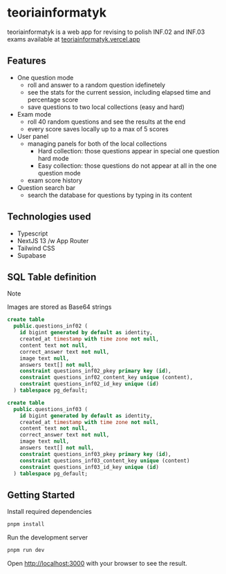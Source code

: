 # teoriainformatyk

teoriainformatyk is a web app for revising to polish INF.02 and INF.03 exams available at [teoriainformatyk.vercel.app](https://teoriainformatyk.vercel.app)

## Features
- One question mode
  - roll and answer to a random question idefinetely
  - see the stats for the current session, including elapsed time and percentage score
  - save questions to two local collections (easy and hard)
- Exam mode
  - roll 40 random questions and see the results at the end
  - every score saves locally up to a max of 5 scores
- User panel
  - managing panels for both of the local collections
    - Hard collection: those questions appear in special one question hard mode
    - Easy collection: those questions do not appear at all in the one question mode
  - exam score history
- Question search bar
  - search the database for questions by typing in its content

## Technologies used
- Typescript
- NextJS 13 /w App Router
- Tailwind CSS
- Supabase

## SQL Table definition

> [!NOTE]
> Images are stored as Base64 strings

```sql
create table
  public.questions_inf02 (
    id bigint generated by default as identity,
    created_at timestamp with time zone not null,
    content text not null,
    correct_answer text not null,
    image text null,
    answers text[] not null,
    constraint questions_inf02_pkey primary key (id),
    constraint questions_inf02_content_key unique (content),
    constraint questions_inf02_id_key unique (id)
  ) tablespace pg_default;
```

```sql
create table
  public.questions_inf03 (
    id bigint generated by default as identity,
    created_at timestamp with time zone not null,
    content text not null,
    correct_answer text not null,
    image text null,
    answers text[] not null,
    constraint questions_inf03_pkey primary key (id),
    constraint questions_inf03_content_key unique (content)
    constraint questions_inf03_id_key unique (id)
  ) tablespace pg_default;
```

## Getting Started

Install required dependencies

```bash
pnpm install
```

Run the development server

```bash
pnpm run dev
```

Open [http://localhost:3000](http://localhost:3000) with your browser to see the result.
